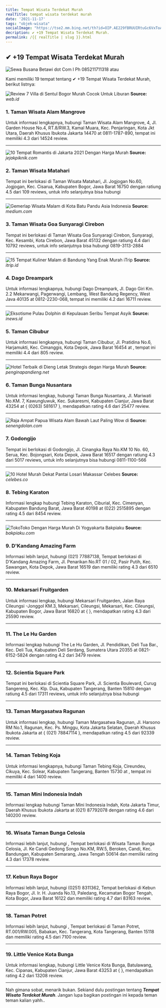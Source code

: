 ```yaml
---
title: Tempat Wisata Terdekat Murah
realTitle: tempat wisata terdekat murah
date: '2021-11-17'
tags: "objek-wisata"
socialImage: "https://tse2.mm.bing.net/th?id=OIP.AE229fBRUUIRtuGc6VxToAAAAA&amp;pid=15.1"
decription: ✔ +19 Tempat Wisata Terdekat Murah.
permalink: /{{ realTitle | slug }}.html
---
```


## ✔ +19 Tempat Wisata Terdekat Murah

![Sewa Busana Betawi dot Com I Ph 085211711318 atau ](https://4.bp.blogspot.com/-Gh3kgBsT6MI/VutYxjzTQMI/AAAAAAAAE44/s1tm08xV2OQHmtNpJrGvhdZDzA_VAQWvA/s280/IMG-20160318-WA0010.jpg)



Kami memiliki 19 tempat tentang ✔ +19 Tempat Wisata Terdekat Murah, berikut listnya:



![Review 7 Villa di Sentul Bogor Murah Cocok Untuk Liburan ](https://tse3.mm.bing.net/th?id=OIP.-37DshiRAL8l3V28vhBPGgHaHa&amp;pid=15.1)
**Source:** _web.id_


### 1. Taman Wisata Alam Mangrove



Untuk informasi lengkapnya, hubungi Taman Wisata Alam Mangrove, 4, Jl. Garden House No.4, RT.8/RW.3, Kamal Muara, Kec. Penjaringan, Kota Jkt Utara, Daerah Khusus Ibukota Jakarta 14470 at 0811-1787-890, tempat ini memiliki 4.3 dari 14524 review.

---


![10 Tempat Romantis di Jakarta 2021 Dengan Harga Murah ](https://tse1.mm.bing.net/th?id=OIP.9SxH2ng9C43TM_dnWyo4NwHaEd&amp;pid=15.1)
**Source:** _jejakpiknik.com_


### 2. Taman Wisata Matahari



Tempat ini berlokasi di Taman Wisata Matahari, Jl. Jogjogan No.60, Jogjogan, Kec. Cisarua, Kabupaten Bogor, Jawa Barat 16750 dengan ratiung 4.5 dari 109 reviews, untuk info selanjutnya bisa hubungi 

---


![Gemerlap Wisata Malam di Kota Batu  Pandu Asia Indonesia ](https://tse3.mm.bing.net/th?id=OIP.5ogu1UJ7qpCIOYtx0GRNgQHaFd&amp;pid=15.1)
**Source:** _medium.com_


### 3. Taman Wisata Goa Sunyaragi Cirebon



Tempat ini berlokasi di Taman Wisata Goa Sunyaragi Cirebon, Sunyaragi, Kec. Kesambi, Kota Cirebon, Jawa Barat 45132 dengan ratiung 4.4 dari 10792 reviews, untuk info selanjutnya bisa hubungi 0819-3113-2884

---


![15 Tempat Kuliner Malam di Bandung Yang Enak  Murah  iTrip](https://tse3.mm.bing.net/th?id=OIP.Rhn51xqplmq1TlPyYOJLUgHaEc&amp;pid=15.1)
**Source:** _itrip.id_


### 4. Dago Dreampark



Untuk informasi lengkapnya, hubungi Dago Dreampark, Jl. Dago Giri Km. 2.2 Mekarwangi, Pagerwangi, Lembang, West Bandung Regency, West Java 40135 at 0812-2230-068, tempat ini memiliki 4.2 dari 16711 review.

---


![Eksotisme Pulau Dolphin di Kepulauan Seribu Tempat Asyik ](https://tse4.mm.bing.net/th?id=OIP.zt12MCDqXTEcpMzuGhRlDwHaEu&amp;pid=15.1)
**Source:** _inews.id_


### 5. Taman Cibubur



Untuk informasi lengkapnya, hubungi Taman Cibubur, Jl. Pratidina No.6, Harjamukti, Kec. Cimanggis, Kota Depok, Jawa Barat 16454 at , tempat ini memiliki 4.4 dari 805 review.

---


![Hotel Terbaik di Dieng Letak Strategis degan Harga Murah](https://tse3.mm.bing.net/th?id=OIP.mSHqaa8jr88g3Cdw6-t8TwHaEp&amp;pid=15.1)
**Source:** _penginapandieng.net_


### 6. Taman Bunga Nusantara



Untuk informasi lengkap, hubungi Taman Bunga Nusantara, Jl. Mariwati No.KM. 7, Kawungluwuk, Kec. Sukaresmi, Kabupaten Cianjur, Jawa Barat 43254 at { (0263) 581617 }, mendapatkan rating 4.6 dari 25477 review.

---


![Raja Ampat Papua  Wisata Alam Bawah Laut Paling Wow di ](https://tse1.mm.bing.net/th?id=OIP.ZVa5LYHzX2wxGQ1UXxWUbwHaFj&amp;pid=15.1)
**Source:** _senengdolan.com_


### 7. Godongijo



Tempat ini berlokasi di Godongijo, Jl. Cinangka Raya No.KM 10 No. 60, Serua, Kec. Bojongsari, Kota Depok, Jawa Barat 16517 dengan ratiung 4.3 dari 5017 reviews, untuk info selanjutnya bisa hubungi 0811-1100-566

---


![10 Hotel Murah Dekat Pantai Losari Makassar  Celebes](https://tse1.mm.bing.net/th?id=OIP.-Xfk5yS6y-cjxolnr6Vl5gHaEc&amp;pid=15.1)
**Source:** _celebes.co_


### 8. Tebing Karaton



Informasi lengkap hubungi Tebing Karaton, Ciburial, Kec. Cimenyan, Kabupaten Bandung Barat, Jawa Barat 40198 at (022) 2515895 dengan rating 4.5 dari 8454 review.

---


![TokoToko Dengan Harga Murah Di Yogyakarta  Bakpiaku](https://tse1.mm.bing.net/th?id=OIP.IGOc44l-GcI-4u9_-t3ybwHaE-&amp;pid=15.1)
**Source:** _bakpiaku.com_


### 9. D&#039;Kandang Amazing Farm



Informasi lebih lanjut, hubungi (021) 77887138, Tempat berlokasi di D&#039;Kandang Amazing Farm, Jl. Penarikan No.RT 01 / 02, Pasir Putih, Kec. Sawangan, Kota Depok, Jawa Barat 16519 dan memiliki rating 4.3 dari 6510 review.

---


### 10. Mekarsari Fruitgarden



Untuk informasi lengkap, hubungi Mekarsari Fruitgarden, Jalan Raya Cileungsi -Jonggol KM.3, Mekarsari, Cileungsi, Mekarsari, Kec. Cileungsi, Kabupaten Bogor, Jawa Barat 16820 at {  }, mendapatkan rating 4.3 dari 25590 review.

---


### 11. The Le Hu Garden



Informasi lengkap hubungi The Le Hu Garden, Jl. Pendidikan, Deli Tua Bar., Kec. Deli Tua, Kabupaten Deli Serdang, Sumatera Utara 20355 at 0821-6152-5824 dengan rating 4.2 dari 3479 review.

---


### 12. Scientia Square Park



Tempat ini berlokasi di Scientia Square Park, Jl. Scientia Boulevard, Curug Sangereng, Kec. Klp. Dua, Kabupaten Tangerang, Banten 15810 dengan ratiung 4.5 dari 17311 reviews, untuk info selanjutnya bisa hubungi 

---


### 13. Taman Margasatwa Ragunan



Untuk informasi lengkap, hubungi Taman Margasatwa Ragunan, Jl. Harsono RM No.1, Ragunan, Kec. Ps. Minggu, Kota Jakarta Selatan, Daerah Khusus Ibukota Jakarta at { (021) 78847114 }, mendapatkan rating 4.5 dari 92339 review.

---


### 14. Taman Tebing Koja



Untuk informasi lengkapnya, hubungi Taman Tebing Koja, Cireundeu, Cikuya, Kec. Solear, Kabupaten Tangerang, Banten 15730 at , tempat ini memiliki 4 dari 1400 review.

---


### 15. Taman Mini Indonesia Indah



Informasi lengkap hubungi Taman Mini Indonesia Indah, Kota Jakarta Timur, Daerah Khusus Ibukota Jakarta at (021) 87792078 dengan rating 4.6 dari 140200 review.

---


### 16. Wisata Taman Bunga Celosia



Informasi lebih lanjut, hubungi , Tempat berlokasi di Wisata Taman Bunga Celosia, Jl. Ke Candi Gedong Songo No.KM, RW.5, Beroken, Candi, Kec. Bandungan, Kabupaten Semarang, Jawa Tengah 50614 dan memiliki rating 4.3 dari 17378 review.

---


### 17. Kebun Raya Bogor



Informasi lebih lanjut, hubungi (0251) 8311362, Tempat berlokasi di Kebun Raya Bogor, Jl. Ir. H. Juanda No.13, Paledang, Kecamatan Bogor Tengah, Kota Bogor, Jawa Barat 16122 dan memiliki rating 4.7 dari 83163 review.

---


### 18. Taman Potret



Informasi lebih lanjut, hubungi , Tempat berlokasi di Taman Potret, RT.001/RW.005, Babakan, Kec. Tangerang, Kota Tangerang, Banten 15118 dan memiliki rating 4.5 dari 7100 review.

---


### 19. Little Venice Kota Bunga



Untuk informasi lengkap, hubungi Little Venice Kota Bunga, Batulawang, Kec. Cipanas, Kabupaten Cianjur, Jawa Barat 43253 at {  }, mendapatkan rating 4.2 dari 13208 review.

---









Nah gimana sobat, menarik bukan. Sekiand dulu postingan tentang ***Tempat Wisata Terdekat Murah***. Jangan lupa bagikan postingan ini kepada teman teman kalian yahh..
